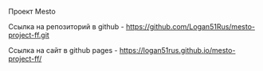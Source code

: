 Проект Mesto

Ссылка на репозиторий в github - https://github.com/Logan51Rus/mesto-project-ff.git

Ссылка на сайт в github pages - https://logan51rus.github.io/mesto-project-ff/

